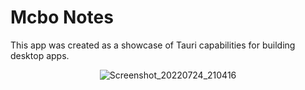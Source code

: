 # Mcbo Notes

This app was created as a showcase of Tauri capabilities for building desktop apps.

<div align="center">

  ![Screenshot_20220724_210416](https://user-images.githubusercontent.com/12176276/182503786-2e8022a0-1aea-463d-b757-3b7471167076.png)

</div>
